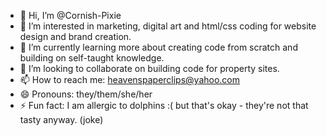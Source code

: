 - 👋 Hi, I’m @Cornish-Pixie
- 👀 I’m interested in marketing, digital art and html/css coding for website design and brand creation.
- 🌱 I’m currently learning more about creating code from scratch and building on self-taught knowledge.
- 💞️ I’m looking to collaborate on building code for property sites. 
- 📫 How to reach me: heavenspaperclips@yahoo.com
- 😄 Pronouns: they/them/she/her
- ⚡ Fun fact: I am allergic to dolphins :( but that's okay - they're not that tasty anyway. (joke)

<!---
Cornish-Pixie/Cornish-Pixie is a ✨ special ✨ repository because its `REAaboutDME.md` (this file) appears on your GitHub profile.
You can click the Preview link to take a look at your changes.
--->
